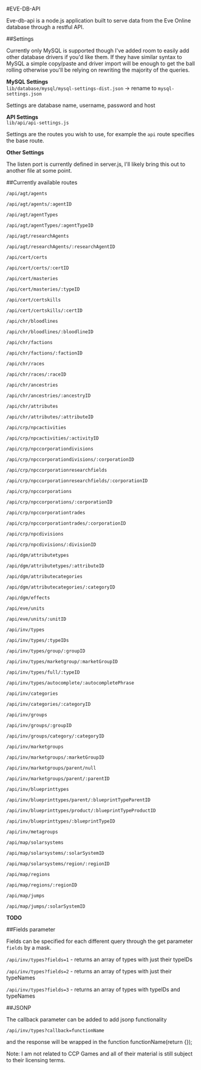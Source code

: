 #EVE-DB-API

Eve-db-api is a node.js application built to serve data from the Eve Online database through a
restful API.

##Settings

Currently only MySQL is supported though I've added room to easily add other database drivers
if you'd like them. If they have similar syntax to MySQL a simple copy/paste and driver import
will be enough to get the ball rolling otherwise you'll be relying on rewriting the majority of the queries.

__MySQL Settings__  
`lib/database/mysql/mysql-settings-dist.json` -> rename to `mysql-settings.json`

Settings are database name, username, password and host


__API Settings__  
`lib/api/api-settings.js`

Settings are the routes you wish to use, for example the `api` route specifies the base route.

__Other Settings__  

The listen port is currently defined in server.js, I'll likely bring this out to another file at some point.

##Currently available routes


`/api/agt/agents`

`/api/agt/agents/:agentID`

`/api/agt/agentTypes`

`/api/agt/agentTypes/:agentTypeID`

`/api/agt/researchAgents`

`/api/agt/researchAgents/:researchAgentID`

`/api/cert/certs`

`/api/cert/certs/:certID`

`/api/cert/masteries`

`/api/cert/masteries/:typeID`

`/api/cert/certskills`

`/api/cert/certskills/:certID`

`/api/chr/bloodlines`

`/api/chr/bloodlines/:bloodlineID`

`/api/chr/factions`

`/api/chr/factions/:factionID`

`/api/chr/races`

`/api/chr/races/:raceID`

`/api/chr/ancestries`

`/api/chr/ancestries/:ancestryID`

`/api/chr/attributes`

`/api/chr/attributes/:attributeID`

`/api/crp/npcactivities`

`/api/crp/npcactivities/:activityID`

`/api/crp/npccorporationdivisions`

`/api/crp/npccorporationdivisions/:corporationID`

`/api/crp/npccorporationresearchfields`

`/api/crp/npccorporationresearchfields/:corporationID`

`/api/crp/npccorporations`

`/api/crp/npccorporations/:corporationID`

`/api/crp/npccorporationtrades`

`/api/crp/npccorporationtrades/:corporationID`

`/api/crp/npcdivisions`

`/api/crp/npcdivisions/:divisionID`

`/api/dgm/attributetypes`

`/api/dgm/attributetypes/:attributeID`

`/api/dgm/attributecategories`

`/api/dgm/attributecategories/:categoryID`

`/api/dgm/effects`

`/api/eve/units`

`/api/eve/units/:unitID`

`/api/inv/types`

`/api/inv/types/:typeIDs`

`/api/inv/types/group/:groupID`

`/api/inv/types/marketgroup/:marketGroupID`

`/api/inv/types/full/:typeID`

`/api/inv/types/autocomplete/:autocompletePhrase`

`/api/inv/categories`

`/api/inv/categories/:categoryID`

`/api/inv/groups`

`/api/inv/groups/:groupID`

`/api/inv/groups/category/:categoryID`

`/api/inv/marketgroups`

`/api/inv/marketgroups/:marketGroupID`

`/api/inv/marketgroups/parent/null`

`/api/inv/marketgroups/parent/:parentID`

`/api/inv/blueprinttypes`

`/api/inv/blueprinttypes/parent/:blueprintTypeParentID`

`/api/inv/blueprinttypes/product/:blueprintTypeProductID`

`/api/inv/blueprinttypes/:blueprintTypeID`

`/api/inv/metagroups`

`/api/map/solarsystems`

`/api/map/solarsystems/:solarSystemID`

`/api/map/solarsystems/region/:regionID`

`/api/map/regions`

`/api/map/regions/:regionID`

`/api/map/jumps`

`/api/map/jumps/:solarSystemID`


__TODO__


##Fields parameter

Fields can be specified for each different query through the get parameter `fields` by a mask.

`/api/inv/types?fields=1` - returns an array of types with just their typeIDs

`/api/inv/types?fields=2` - returns an array of types with just their typeNames

`/api/inv/types?fields=3` - returns an array of types with typeIDs and typeNames

##JSONP

The callback parameter can be added to add jsonp functionality

`/api/inv/types?callback=functionName`

and the response will be wrapped in the function functionName(return {});

Note: I am not related to CCP Games and all of their material is still subject to their licensing terms.